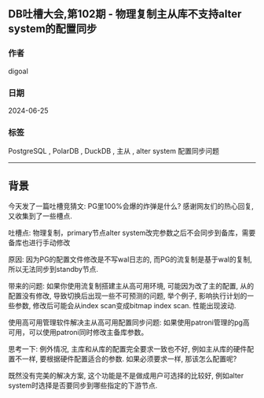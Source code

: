 ## DB吐槽大会,第102期 - 物理复制主从库不支持alter system的配置同步  
                           
### 作者                                                  
digoal                                                  
                                                  
### 日期                                                  
2024-06-25                                       
                                                  
### 标签                                 
PostgreSQL , PolarDB , DuckDB , 主从 , alter system 配置同步问题   
                                                  
----                                                  
                                                  
## 背景       
今天发了一篇吐槽竞猜文: PG里100%会爆的炸弹是什么? 感谢网友们的热心回复, 又收集到了一些槽点.      
    
吐槽点: 物理复制，primary节点alter system改完参数之后不会同步到备库，需要备库也进行手动修改    
    
原因: 因为PG的配置文件修改是不写wal日志的, 而PG的流复制是基于wal的复制, 所以无法同步到standby节点.    
  
带来的问题: 如果你使用流复制搭建主从高可用环境, 可能因为改了主的配置, 从的配置没有修改, 导致切换后出现一些不可预测的问题, 举个例子, 影响执行计划的一些参数, 修改后可能会从index scan变成bitmap index scan. 性能出现波动.    
  
使用高可用管理软件解决主从高可用配置同步问题: 如果使用patroni管理的pg高可用，可以使用patroni同时修改主备库参数。    
  
思考一下: 例外情况, 主库和从库的配置完全要求一致也不好, 例如主从库的硬件配置不一样, 要根据硬件配置适合的参数. 如果必须要求一样, 那该怎么配置呢?    
  
既然没有完美的解决方案, 这个功能是不是做成用户可选择的比较好, 例如alter system时选择是否要同步到哪些指定的下游节点.  
  
  
